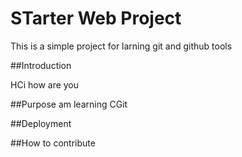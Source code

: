 # STarter Web Project

This is a simple project for larning git and github tools

##Introduction

HCi how are you

##Purpose
am learning CGit

##Deployment

##How to contribute

